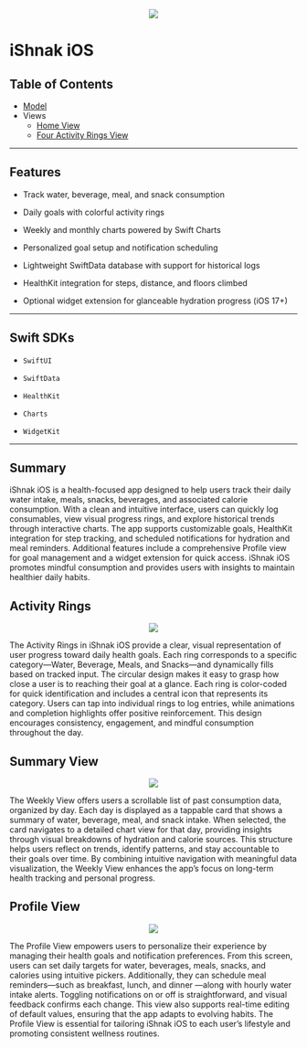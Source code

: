 <p align="center">
<image src="images/ishnakBanner.gif"/>
</p>

# iShnak iOS

## Table of Contents

* [Model](/Docs/Model.md)
* Views
  * [Home View](/Docs/Home.md)
  * [Four Activity Rings View](/Docs/FourActivityRings.md)

---

## Features

* Track water, beverage, meal, and snack consumption

* Daily goals with colorful activity rings

* Weekly and monthly charts powered by Swift Charts

* Personalized goal setup and notification scheduling

* Lightweight SwiftData database with support for historical logs

* HealthKit integration for steps, distance, and floors climbed

* Optional widget extension for glanceable hydration progress (iOS 17+)

---

## Swift SDKs

* `SwiftUI`

* `SwiftData`

* `HealthKit`

* `Charts`

* `WidgetKit`

---

## Summary

iShnak iOS is a health-focused app designed to help users track their daily water intake, meals, snacks, beverages, and associated calorie consumption. With a clean and intuitive interface, users can quickly log consumables, view visual progress rings, and explore historical trends through interactive charts. The app supports customizable goals, HealthKit integration for step tracking, and scheduled notifications for hydration and meal reminders. Additional features include a comprehensive Profile view for goal management and a widget extension for quick access. iShnak iOS promotes mindful consumption and provides users with insights to maintain healthier daily habits.

## Activity Rings

<p align="center">
<image src="images/activity rings.gif"/>
</p>

The Activity Rings in iShnak iOS provide a clear, visual representation of user progress toward daily health goals. Each ring corresponds to a specific category—Water, Beverage, Meals, and Snacks—and dynamically fills based on tracked input. The circular design makes it easy to grasp how close a user is to reaching their goal at a glance. Each ring is color-coded for quick identification and includes a central icon that represents its category. Users can tap into individual rings to log entries, while animations and completion highlights offer positive reinforcement. This design encourages consistency, engagement, and mindful consumption throughout the day.

## Summary View

<p align="center">
<image src="images/SummaryView.png"/>
</p>

The Weekly View offers users a scrollable list of past consumption data, organized by day. Each day is displayed as a tappable card that shows a summary of water, beverage, meal, and snack intake. When selected, the card navigates to a detailed chart view for that day, providing insights through visual breakdowns of hydration and calorie sources. This structure helps users reflect on trends, identify patterns, and stay accountable to their goals over time. By combining intuitive navigation with meaningful data visualization, the Weekly View enhances the app’s focus on long-term health tracking and personal progress.

## Profile View

<p align="center">
<image src="images/ProfileScreen.gif"/>
</p>

The Profile View empowers users to personalize their experience by managing their health goals and notification preferences. From this screen, users can set daily targets for water, beverages, meals, snacks, and calories using intuitive pickers. Additionally, they can schedule meal reminders—such as breakfast, lunch, and dinner —along with hourly water intake alerts. Toggling notifications on or off is straightforward, and visual feedback confirms each change. This view also supports real-time editing of default values, ensuring that the app adapts to evolving habits. The Profile View is essential for tailoring iShnak iOS to each user’s lifestyle and promoting consistent wellness routines.
